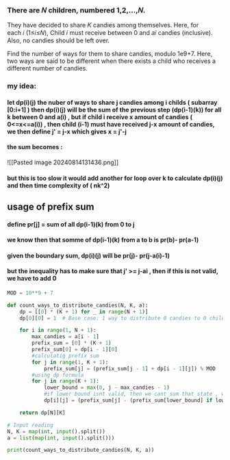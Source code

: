 
### There are 𝑁 children, numbered 1,2,…,𝑁.

They have decided to share 𝐾 candies among themselves. Here, for each 𝑖 (1≤𝑖≤𝑁), Child 𝑖 must receive between 0 and 𝑎𝑖 candies (inclusive). Also, no candies should be left over.

Find the number of ways for them to share candies, modulo 1e9+7. Here, two ways are said to be different when there exists a child who receives a different number of candies.


### my idea: 
#### let dp(i)(j) the nuber of ways to share j candies among i childs ( subarray [0:i+1] ) then dp(i)(j) will be the sum of the previous step (dp(i-1)(k)) for all k between 0 and a(i) , but if child i receive x amount of candies ( 0<=x<=a(i))  , then child (i-1) must have received j-x amount of candies, we then define j' = j-x which gives x = j'-j 
#### the sum becomes : 
![[Pasted image 20240814131436.png]]

#### but this is too slow it would add another for loop over k to calculate dp(i)(j) and then time complexity of ( nk^2)

## usage of prefix sum 
#### define pr[j] = sum of all dp(i-1)(k) from 0 to j 
#### we know then that somme of dp(i-1)(k) from a to b is pr(b)- pr(a-1)
#### given the boundary sum, dp(i)(j) will be pr(j)- pr(j-a(i)-1)
#### but the inequality has to make sure that j' >= j-ai , then if this is not valid, we have to add 0 
```python
MOD = 10**9 + 7

def count_ways_to_distribute_candies(N, K, a):
    dp = [[0] * (K + 1) for _ in range(N + 1)]
    dp[0][0] = 1  # Base case: 1 way to distribute 0 candies to 0 children

    for i in range(1, N + 1):
        max_candies = a[i - 1]
        prefix_sum = [0] * (K + 1)
        prefix_sum[0] = dp[i - 1][0]
        #calculatig prefix sum 
        for j in range(1, K + 1):
            prefix_sum[j] = (prefix_sum[j - 1] + dp[i - 1][j]) % MOD
        #using dp formula
        for j in range(K + 1):
            lower_bound = max(0, j - max_candies - 1)
            #if lower bound isnt valid, then we cant sum that state , we add simple 0 
            dp[i][j] = (prefix_sum[j] - (prefix_sum[lower_bound] if lower_bound >= 0 else 0) + MOD) % MOD

    return dp[N][K]

# Input reading
N, K = map(int, input().split())
a = list(map(int, input().split()))

print(count_ways_to_distribute_candies(N, K, a))


```








